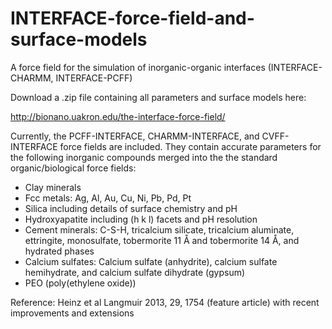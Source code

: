 # INTERFACE-force-field-and-surface-models
A force field for the simulation of inorganic-organic interfaces (INTERFACE-CHARMM, INTERFACE-PCFF)
 
Download a .zip file containing all parameters and surface models here:

http://bionano.uakron.edu/the-interface-force-field/

Currently, the PCFF-INTERFACE, CHARMM-INTERFACE, and CVFF-INTERFACE force fields are included. They contain accurate parameters for the following inorganic compounds merged into the the standard organic/biological force fields:

- Clay minerals
- Fcc metals: Ag, Al, Au, Cu, Ni, Pb, Pd, Pt
- Silica including details of surface chemistry and pH 
- Hydroxyapatite including (h k l) facets and pH resolution
- Cement minerals: C-S-H, tricalcium silicate, tricalcium aluminate, ettringite, monosulfate, tobermorite 11 Å and tobermorite 14 Å, and hydrated phases
- Calcium sulfates: Calcium sulfate (anhydrite), calcium sulfate hemihydrate, and calcium sulfate dihydrate (gypsum)
- PEO (poly(ethylene oxide))

Reference: Heinz et al Langmuir 2013, 29, 1754 (feature article) with recent improvements and extensions
